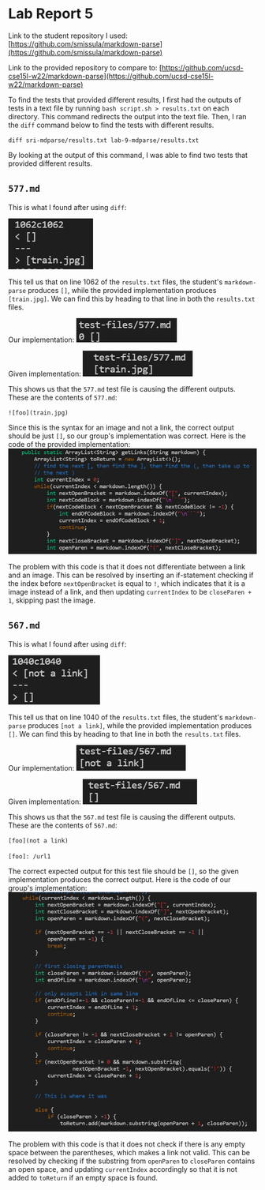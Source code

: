 # Lab Report 5

Link to the student repository I used: [https://github.com/smissula/markdown-parse](https://github.com/smissula/markdown-parse)

Link to the provided repository to compare to: [https://github.com/ucsd-cse15l-w22/markdown-parse](https://github.com/ucsd-cse15l-w22/markdown-parse)

To find the tests that provided different results, I first had the outputs of tests in a text file by running `bash script.sh > results.txt` on each directory. This command redirects the output into the text file. Then, I ran the `diff` command below to find the tests with different results.

```
diff sri-mdparse/results.txt lab-9-mdparse/results.txt
```

By looking at the output of this command, I was able to find two tests that provided different results.

## **`577.md`**

This is what I found after using `diff`:

![image](diff-output-1.jpg)

This tell us that on line 1062 of the `results.txt` files, the student's `markdown-parse` produces `[]`, while the provided implementation produces `[train.jpg]`. We can find this by heading to that line in both the `results.txt` files.

Our implementation: ![image](sri-output-1.jpg)

Given implementation: ![image](joes-output-1.jpg)

This shows us that the `577.md` test file is causing the different outputs. These are the contents of `577.md`:
```
![foo](train.jpg)
```
Since this is the syntax for an image and not a link, the correct output should be just `[]`, so our group's implementation was correct. 
Here is the code of the provided implementation:
![image](fix-code-1.jpg)

The problem with this code is that it does not differentiate between a link and an image. This can be resolved by inserting an if-statement checking if the index before `nextOpenBracket` is equal to `!`, which indicates that it is a image instead of a link, and then updating `currentIndex` to be `closeParen + 1`, skipping past the image.


## **`567.md`**

This is what I found after using `diff`:

![image](diff-output-2.jpg)

This tell us that on line 1040 of the `results.txt` files, the student's `markdown-parse` produces `[not a link]`, while the provided implementation produces `[]`. We can find this by heading to that line in both the `results.txt` files.

Our implementation: ![image](sri-output-2.jpg)

Given implementation: ![image](joes-output-2.jpg)

This shows us that the `567.md` test file is causing the different outputs. These are the contents of `567.md`:
```
[foo](not a link)

[foo]: /url1
```
The correct expected output for this test file should be `[]`, so the given implementation produces the correct output. Here is the code of our group's implementation:
![image](fix-code-2.jpg)

The problem with this code is that it does not check if there is any empty space between the parentheses, which makes a link not valid. This can be resolved by checking if the substring from `openParen` to `closeParen` contains an open space, and updating `currentIndex` accordingly so that it is not added to `toReturn` if an empty space is found.